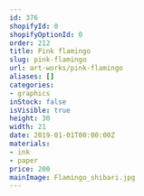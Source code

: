 ```yaml
---
id: 376
shopifyId: 0
shopifyOptionId: 0
order: 212
title: Pink flamingo
slug: pink-flamingo
url: art-works/pink-flamingo
aliases: []
categories:
- graphics
inStock: false
isVisible: true
height: 30
width: 21
date: 2019-01-01T00:00:00Z
materials:
- ink
- paper
price: 200
mainImage: Flamingo_shibari.jpg
---
```

